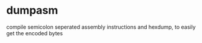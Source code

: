 # dumpasm

compile semicolon seperated assembly instructions and hexdump, to easily get the encoded bytes
